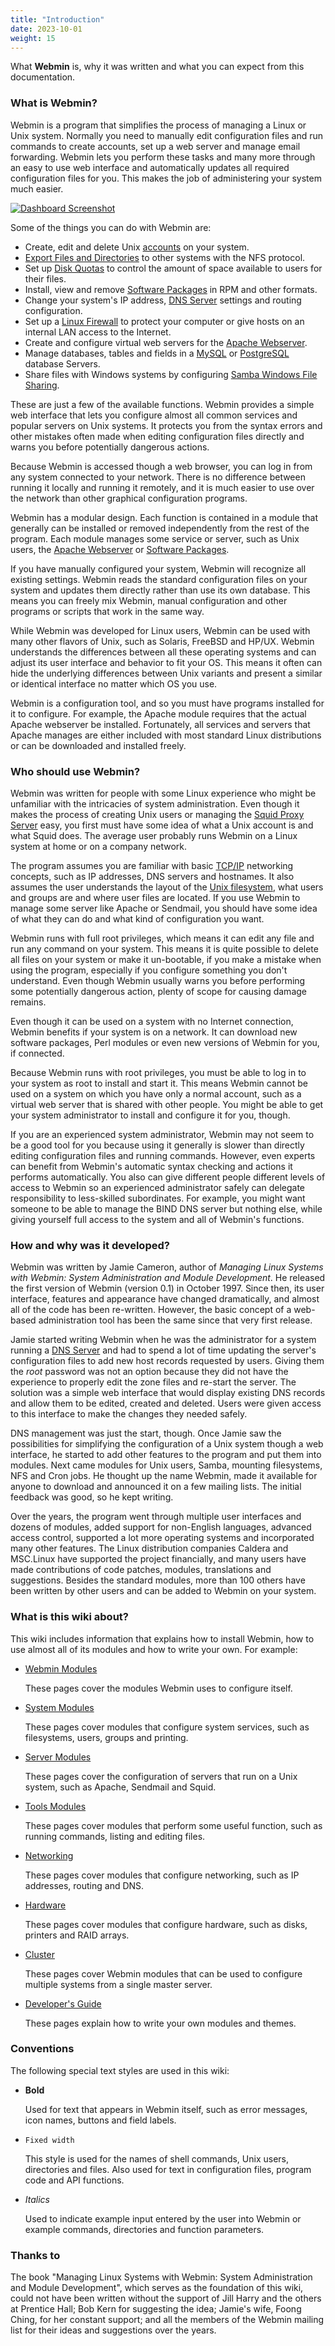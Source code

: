 ```yaml
---
title: "Introduction"
date: 2023-10-01
weight: 15
---
```


What **Webmin** is, why it was written and what you can expect from this documentation.

### What is Webmin?
Webmin is a program that simplifies the process of managing a Linux or Unix system. Normally you need to manually edit configuration files and run commands to create accounts, set up a web server and manage email forwarding. Webmin lets you perform these tasks and many more through an easy to use web interface and automatically updates all required configuration files for you. This makes the job of administering your system much easier.

[![](/images/docs/screenshots/modules/light/intro-dashboard.png "Dashboard Screenshot")](/images/docs/screenshots/modules/light/intro-dashboard.png)

Some of the things you can do with Webmin are:
 - Create, edit and delete Unix [accounts](/docs/modules/users-and-groups) on your system.
 - [Export Files and Directories](/docs/modules/nfs-exports) to other systems with the NFS protocol.
 - Set up [Disk Quotas](/docs/modules/disk-quotas) to control the amount of space available to users for their files.
 - Install, view and remove [Software Packages](/docs/modules/software-packages) in RPM and other formats.
 - Change your system's IP address, [DNS Server](/docs/modules/bind-dns-server) settings and routing configuration. 
 - Set up a [Linux Firewall](/docs/modules/firewalld) to protect your computer or give hosts on an internal LAN access to the Internet.
 - Create and configure virtual web servers for the [Apache Webserver](/docs/modules/apache-webserver).
 - Manage databases, tables and fields in a [MySQL](/docs/modules/mysql-database-server) or [PostgreSQL](/docs/modules/postgresql-database-server) database Servers.
 - Share files with Windows systems by configuring [Samba Windows File Sharing](/docs/modules/samba-windows-file-sharing).

These are just a few of the available functions. Webmin provides a simple web interface that lets you configure almost all common services and popular servers on Unix systems. It protects you from the syntax errors and other mistakes often made when editing configuration files directly and warns you before potentially dangerous actions.

Because Webmin is accessed though a web browser, you can log in from any system connected to your network. There is no difference between running it locally and running it remotely, and it is much easier to use over the network than other graphical configuration programs.

Webmin has a modular design. Each function is contained in a module that generally can be installed or removed independently from the rest of the program. Each module manages some service or server, such as Unix users, the [Apache Webserver](/docs/modules/apache-webserver) or [Software Packages](/docs/modules/software-packages).

If you have manually configured your system, Webmin will recognize all existing settings. Webmin reads the standard configuration files on your system and updates them directly rather than use its own database. This means you can freely mix Webmin, manual configuration and other programs or scripts that work in the same way.

While Webmin was developed for Linux users, Webmin can be used with many other flavors of Unix, such as Solaris, FreeBSD and HP/UX. Webmin understands the differences between all these operating systems and can adjust its user interface and behavior to fit your OS. This means it often can hide the underlying differences between Unix variants and present a similar or identical interface no matter which OS you use.

Webmin is a configuration tool, and so you must have programs installed for it to configure. For example, the Apache module requires that the actual Apache webserver be installed. Fortunately, all services and servers that Apache manages are either included with most standard Linux distributions or can be downloaded and installed freely.

### Who should use Webmin?
Webmin was written for people with some Linux experience who might be unfamiliar with the intricacies of system administration. Even though it makes the process of creating Unix users or managing the [Squid Proxy Server](/docs/modules/squid-proxy-server) easy, you first must have some idea of what a Unix account is and what Squid does. The average user probably runs Webmin on a Linux system at home or on a company network.

The program assumes you are familiar with basic [TCP/IP](/docs/modules/network-configuration) networking concepts, such as IP addresses, DNS servers and hostnames. It also assumes the user understands the layout of the [Unix filesystem](/docs/modules/file-manager), what users and groups are and where user files are located. If you use Webmin to manage some server like Apache or Sendmail, you should have some idea of what they can do and what kind of configuration you want.

Webmin runs with full root privileges, which means it can edit any file and run any command on your system. This means it is quite possible to delete all files on your system or make it un-bootable, if you make a mistake when using the program, especially if you configure something you don't understand. Even though Webmin usually warns you before performing some potentially dangerous action, plenty of scope for causing damage remains.

Even though it can be used on a system with no Internet connection, Webmin benefits if your system is on a network. It can download new software packages, Perl modules or even new versions of Webmin for you, if connected.

Because Webmin runs with root privileges, you must be able to log in to your system as root to install and start it. This means Webmin cannot be used on a system on which you have only a normal account, such as a virtual web server that is shared with other people. You might be able to get your system administrator to install and configure it for you, though.

If you are an experienced system administrator, Webmin may not seem to be a good tool for you because using it generally is slower than directly editing configuration files and running commands. However, even experts can benefit from Webmin's automatic syntax checking and actions it performs automatically. You also can give different people different levels of access to Webmin so an experienced administrator safely can delegate responsibility to less-skilled subordinates. For example, you might want someone to be able to manage the BIND DNS server but nothing else, while giving yourself full access to the system and all of Webmin's functions.

### How and why was it developed?
Webmin was written by Jamie Cameron, author of _Managing Linux Systems with Webmin: System Administration and Module Development_. He released the first version of Webmin (version 0.1) in October 1997. Since then, its user interface, features and appearance have changed dramatically, and almost all of the code has been re-written. However, the basic concept of a web-based administration tool has been the same since that very first release.

Jamie started writing Webmin when he was the administrator for a system running a [DNS Server](/docs/modules/bind-dns-server) and had to spend a lot of time updating the server's configuration files to add new host records requested by users. Giving them the _root_ password was not an option because they did not have the experience to properly edit the zone files and re-start the server. The solution was a simple web interface that would display existing DNS records and allow them to be edited, created and deleted. Users were given access to this interface to make the changes they needed safely.

DNS management was just the start, though. Once Jamie saw the possibilities for simplifying the configuration of a Unix system though a web interface, he started to add other features to the program and put them into modules. Next came modules for Unix users, Samba, mounting filesystems, NFS and Cron jobs. He thought up the name Webmin, made it available for anyone to download and announced it on a few mailing lists. The initial feedback was good, so he kept writing.

Over the years, the program went through multiple user interfaces and dozens of modules, added support for non-English languages, advanced access control, supported a lot more operating systems and incorporated many other features. The Linux distribution companies Caldera and MSC.Linux have supported the project financially, and many users have made contributions of code patches, modules, translations and suggestions. Besides the standard modules, more than 100 others have been written by other users and can be added to Webmin on your system.

### What is this wiki about?
This wiki includes information that explains how to install Webmin, how to use almost all of its modules and how to write your own. For example:

- [Webmin Modules](/docs/modules/backup-configuration-files)

   These pages cover the modules Webmin uses to configure itself.
- [System Modules](/docs/modules/bootup-and-shutdown)

   These pages cover modules that configure system services, such as filesystems, users, groups and printing.
- [Server Modules](/docs/modules/apache-webserver)

   These pages cover the configuration of servers that run on a Unix system, such as Apache, Sendmail and Squid.
- [Tools Modules](/docs/modules/command-shell)

   These pages cover modules that perform some useful function, such as running commands, listing and editing files.
- [Networking](/docs/modules/network-configuration)

   These pages cover modules that configure networking, such as IP addresses, routing and DNS.
- [Hardware](/docs/modules/linux-raid)

   These pages cover modules that configure hardware, such as disks, printers and RAID arrays.
- [Cluster](/docs/modules/cluster-change-passwords)

   These pages cover Webmin modules that can be used to configure multiple systems from a single master server.
- [Developer's Guide](/docs/module-development)

   These pages explain how to write your own modules and themes.

### Conventions
The following special text styles are used in this wiki: 

- **Bold**

  Used for text that appears in Webmin itself, such as error messages, icon names, buttons and field labels. 

- `Fixed width` 

  This style is used for the names of shell commands, Unix users, directories and files. Also used for text in configuration files, program code and API functions.

- _Italics_ 

  Used to indicate example input entered by the user into Webmin or example commands, directories and function parameters. 

### Thanks to
The book "Managing Linux Systems with Webmin: System Administration and Module Development", which serves as the foundation of this wiki, could not have been written without the support of Jill Harry and the others at Prentice Hall; Bob Kern for suggesting the idea; Jamie's wife, Foong Ching, for her constant support; and all the members of the Webmin mailing list for their ideas and suggestions over the years.
